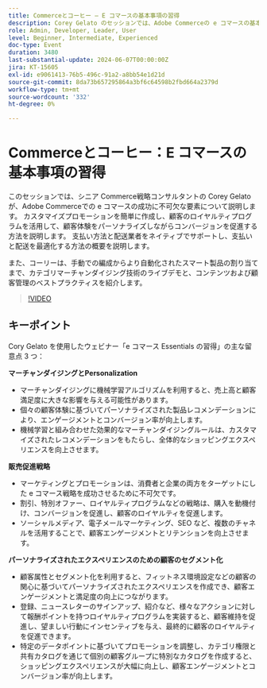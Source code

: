 ```yaml
---
title: Commerceとコーヒー – E コマースの基本事項の習得
description: Corey Gelato のセッションでは、Adobe Commerceの e コマースの基本事項を取り上げ、パーソナライズされたマーチャンダイジング、ロイヤルティプログラム、最適化された支払いと配送、効果的なマーケティングキャンペーンなどの戦略を重点的に解説し、顧客エンゲージメント、リテンション、コンバージョンを促進します。
role: Admin, Developer, Leader, User
level: Beginner, Intermediate, Experienced
doc-type: Event
duration: 3480
last-substantial-update: 2024-06-07T00:00:00Z
jira: KT-15605
exl-id: e9061413-76b5-496c-91a2-a8bb54e1d21d
source-git-commit: 8da73b657295864a3bf6c64598b2fbd664a2379d
workflow-type: tm+mt
source-wordcount: '332'
ht-degree: 0%

---
```


# Commerceとコーヒー：E コマースの基本事項の習得

このセッションでは、シニア Commerce戦略コンサルタントの Corey Gelato が、Adobe Commerceでの e コマースの成功に不可欠な要素について説明します。 カスタマイズプロモーションを簡単に作成し、顧客のロイヤルティプログラムを活用して、顧客体験をパーソナライズしながらコンバージョンを促進する方法を説明します。 支払い方法と配送業者をネイティブでサポートし、支払いと配送を最適化する方法の概要を説明します。

また、コーリーは、手動での編成からより自動化されたスマート製品の割り当てまで、カテゴリマーチャンダイジング技術のライブデモと、コンテンツおよび顧客管理のベストプラクティスを紹介します。

>[!VIDEO](https://video.tv.adobe.com/v/3429437/?learn=on)

## キーポイント

Cory Gelato を使用したウェビナー「e コマース Essentials の習得」の主な留意点 3 つ：

**マーチャンダイジングとPersonalization**

* マーチャンダイジングに機械学習アルゴリズムを利用すると、売上高と顧客満足度に大きな影響を与える可能性があります。
* 個々の顧客体験に基づいてパーソナライズされた製品レコメンデーションにより、エンゲージメントとコンバージョン率が向上します。
* 機械学習と組み合わせた効果的なマーチャンダイジングルールは、カスタマイズされたレコメンデーションをもたらし、全体的なショッピングエクスペリエンスを向上させます。

**販売促進戦略**

* マーケティングとプロモーションは、消費者と企業の両方をターゲットにした e コマース戦略を成功させるために不可欠です。
* 割引、特別オファー、ロイヤルティプログラムなどの戦略は、購入を動機付け、コンバージョンを促進し、顧客のロイヤルティを促進します。
* ソーシャルメディア、電子メールマーケティング、SEO など、複数のチャネルを活用することで、顧客エンゲージメントとリテンションを向上させます。

**パーソナライズされたエクスペリエンスのための顧客のセグメント化**

* 顧客属性とセグメント化を利用すると、フィットネス環境設定などの顧客の関心に基づいてパーソナライズされたエクスペリエンスを作成でき、顧客エンゲージメントと満足度の向上につながります。
* 登録、ニュースレターのサインアップ、紹介など、様々なアクションに対して報酬ポイントを持つロイヤルティプログラムを実装すると、顧客維持を促進し、望ましい行動にインセンティブを与え、最終的に顧客のロイヤルティを促進できます。
* 特定のデータポイントに基づいてプロモーションを調整し、カテゴリ権限と共有カタログを通じて個別の顧客グループに特別なカタログを作成すると、ショッピングエクスペリエンスが大幅に向上し、顧客エンゲージメントとコンバージョン率が向上します。